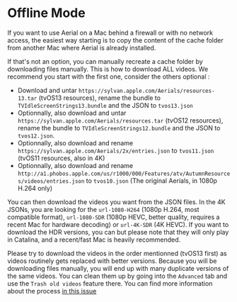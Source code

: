#  Offline Mode

If you want to use Aerial on a Mac behind a firewall or with no network access, the easiest way starting is to copy the content of the cache folder from another Mac where Aerial is already installed.

If that's not an option, you can manually recreate a cache folder by downloading files manually. This is how to download ALL videos. We recommend you start with the first one, consider the others optional : 

- Download and untar `https://sylvan.apple.com/Aerials/resources-13.tar` (tvOS13 resources), rename the bundle to `TVIdleScreenStrings13.bundle` and the JSON to `tvos13.json`
- Optionnally, also download and untar `https://sylvan.apple.com/Aerials/resources.tar` (tvOS12 resources), rename the bundle to `TVIdleScreenStrings12.bundle` and the JSON to `tvos12.json`.
- Optionnally, also download and rename `https://sylvan.apple.com/Aerials/2x/entries.json` to `tvos11.json` (tvOS11 resources, also in 4K)
- Optionnally, also download and rename `http://a1.phobos.apple.com/us/r1000/000/Features/atv/AutumnResources/videos/entries.json` to `tvos10.json` (The original Aerials, in 1080p H.264 only)

You can then download the videos you want from the JSON files. In the 4K JSONs, you are looking for the `url-1080-H264` (1080p H.264, most compatible format), `url-1080-SDR` (1080p HEVC, better quality, requires a recent Mac for hardware decoding) or `url-4K-SDR` (4K HEVC). If you want to download the HDR versions, you can but please note that they will only play in Catalina, and a recent/fast Mac is heavily recommended. 

Please try to download the videos in the order mentionned (tvOS13 first) as videos routinely gets replaced with better versions. Because you will be downloading files manually, you will end up with many duplicate versions of the same videos. You can clean them up by going into the `Advanced` tab and use the `Trash old videos` feature there. You can find more information about the process [in this issue](https://github.com/JohnCoates/Aerial/issues/781#issuecomment-493677816)
